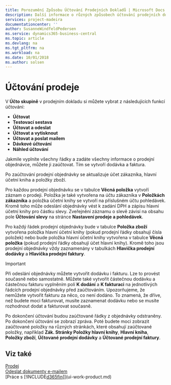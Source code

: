 ```yaml
---
title: Porozumění Způsobu Účtování Prodejních Dokladů | Microsoft Docs
description: Další informace o různých způsobech účtování prodejních dokladů.
services: project-madeira
documentationcenter: ''
author: SusanneWindfeldPedersen
ms.service: dynamics365-business-central
ms.topic: article
ms.devlang: na
ms.tgt_pltfrm: na
ms.workload: na
ms.date: 10/01/2018
ms.author: solsen
---
```

# <a name="posting-sales"></a>Účtování prodeje
V **Účto skupině** v prodejním dokladu si můžete vybrat z následujících funkcí účtování:

* **Účtovat**
* **Testovací sestava**
* **Účtovat a odeslat**
* **Účtovat a vytisknout**
* **Účtovat a poslat mailem**
* **Dávkové účtování**
* **Náhled účtování**

Jakmile vyplníte všechny řádky a zadáte všechny informace o prodejní objednávce, můžete ji zaúčtovat. Tím se vytvoří dodávka a faktura.

Po zaúčtování prodejní objednávky se aktualizuje účet zákazníka, hlavní účetní kniha a položky zboží.

Pro každou prodejní objednávku se v tabulce **Věcná položka** vytvoří záznam o prodeji. Položka je také vytvořena na účtu zákazníka v **Položkách  zákazníka** a položka účetní knihy se vytvoří na příslušném účtu pohledávek. Kromě toho může odeslání objednávky vést k zadání DPH a zápisu hlavní účetní knihy pro částku slevy. Zveřejnění záznamu o slevě závisí na obsahu pole **Účtování slevy** na stránce **Nastavení prodeje a pohledávek**.

Pro každý řádek prodejní objednávky bude v tabulce **Položka zboží**   vytvořena položka hlavní účetní knihy (pokud prodejní řádky obsahují čísla položek) nebo bude položka hlavní účetní knihy vytvořena v tabulce **Věcná položka** (pokud prodejní řádky obsahují účet hlavní knihy). Kromě toho jsou prodejní objednávky vždy zaznamenány v tabulkách **Hlavička prodejní dodávky** a **Hlavička prodejní faktury**.

> [!IMPORTANT]  
>   Při odeslání objednávky můžete vytvořit dodávku i fakturu. Lze to provést současně nebo samostatně. Můžete také vytvořit částečnou dodávku a částečnou fakturu vyplněním polí **K dodání** a **K fakturaci** na jednotlivých řádcích prodejní objednávky před zaúčtováním. Upozorňujeme, že nemůžete vytvořit fakturu za něco, co není dodáno. To znamená, že dříve, než budete moci fakturovat, musíte zaznamenat dodávku nebo se musíte rozhodnout dodat a fakturovat současně.

Po dokončení účtování budou zaúčtované řádky z objednávky odstraněny. Po dokončení účtování se zobrazí zpráva. Poté budete moci zobrazit zaúčtované položky na různých stránkách, které obsahují zaúčtované položky, například **Zák. Stránky Položky hlavní knihy**, **Hlavní kniha**, **Položky zboží**, **Účtované prodejní dodávky** a **Účtované prodejní faktury**.

## <a name="see-also"></a>Viz také
[Prodej](sales-manage-sales.md)  
[Odeslat dokumenty e-mailem](ui-how-send-documents-email.md)  
[Práce s [!INCLUDE[d365fin](includes/d365fin_md.md)]](ui-work-product.md)

